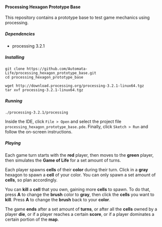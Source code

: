 #### Processing Hexagon Prototype Base

This repository contains a prototype base to test game mechanics using
processing.

##### Dependencies

- processing 3.2.1

##### Installing

    git clone https://github.com/Automata-Life/processing_hexagon_prototype_base.git
    cd processing_hexagon_prototype_base

    wget http://download.processing.org/processing-3.2.1-linux64.tgz
    tar xvf processing-3.2.1-linux64.tgz

##### Running

    ./processing-3.2.1/processing

Inside the IDE, click `File > Open` and select the project file
`processing_hexagon_prototype_base.pde`. Finally, click `Sketch > Run` and
follow the on-screen instructions.

##### Playing

Each game turn starts with the **red** player, then moves to the **green**
player, then simulates the **Game of Life** for a set amount of turns.

Each player spawns **cells** of their **color** during their turn.  Click in a
**gray** hexagon to spawn a **cell** of your color.  You can only spawn a set
amount of **cells**, so plan accordingly.

You can **kill** a **cell** that you own, gaining more **cells** to spawn. To
do that, press **A** to change the **brush** color to **gray**, then click the
**cells** you want to **kill**. Press **A** to change the **brush** back to
your **color**.

The game **ends** after a set amount of **turns**, or after
all the **cells** owned by a player **die**, or if a
player reaches a certain **score**, or if a player
dominates a certain portion of the **map**.
